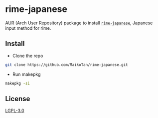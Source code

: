 # rime-japanese

AUR (Arch User Repository) package to install [`rime-japanese`](https://github.com/gkovacs/rime-japanese), Japanese input method for rime.

## Install

- Clone the repo

```bash
git clone https://github.com/MaikoTan/rime-japanese.git
```

- Run makepkg

```bash
makepkg -si
```

## License

[LGPL-3.0](./LICENSE)

